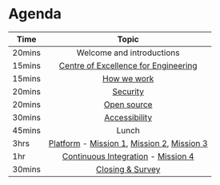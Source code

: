 # Agenda

| Time          | Topic         |  
| ------------- |:-------------:|
| 20mins | Welcome and introductions |
| 15mins | [Centre of Excellence for Engineering](#/team-central-team) |
| 15mins | [How we work](#/how-we-work-how-we-work) |
| 20mins | [Security](#/securing-applications-security) | 
| 20mins | [Open source](#/open-sourcing-open-sourcing) | 
| 30mins | [Accessibility](#/accessibility-accessibility) |
| 45mins | Lunch |
| 3hrs | [Platform](#/hod-platform-and-technologies-hod-platform-and-technologies) - [Mission 1](#/hod-platform-and-technologies-mission-1-docker), [Mission 2](#/hod-platform-and-technologies-mission-2-deployment), [Mission 3](#/hod-platform-and-technologies-mission-3-secrets) |
| 1hr | [Continuous Integration](#/continuous-integration-ci) - [Mission 4](#/continuous-integration-mission-4-drone)|
| 30mins | [Closing & Survey](#/thanks) |

